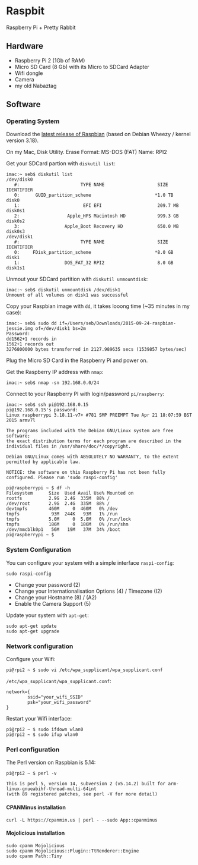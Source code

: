 # Raspbit
Raspberry Pi + Pretty Rabbit

## Hardware

  * Raspberry Pi 2 (1Gb of RAM)
  * Micro SD Card (8 Gb) with its Micro to SDCard Adapter
  * Wifi dongle
  * Camera
  * my old Nabaztag

## Software

### Operating System

Download the [latest release of Raspbian](http://downloads.raspberrypi.org/raspbian_latest) (based on Debian Wheezy / kernel version 3.18).

On my Mac, Disk Utility.
Erase
Format: MS-DOS (FAT)
Name: RPI2

Get your SDCard partion with `diskutil list`:
```shell
imac:~ seb$ diskutil list
/dev/disk0
   #:                       TYPE NAME                    SIZE       IDENTIFIER
   0:      GUID_partition_scheme                        *1.0 TB     disk0
   1:                        EFI EFI                     209.7 MB   disk0s1
   2:                  Apple_HFS Macintosh HD            999.3 GB   disk0s2
   3:                 Apple_Boot Recovery HD             650.0 MB   disk0s3
/dev/disk1
   #:                       TYPE NAME                    SIZE       IDENTIFIER
   0:     FDisk_partition_scheme                        *8.0 GB     disk1
   1:                 DOS_FAT_32 RPI2                    8.0 GB     disk1s1
```

Unmout your SDCard partition with `diskutil unmountdisk`:
```shell
imac:~ seb$ diskutil unmountdisk /dev/disk1
Unmount of all volumes on disk1 was successful
```

Copy your Raspbian image with `dd`, it takes looong time (~35 minutes in my case):
```shell
imac:~ seb$ sudo dd if=/Users/seb/Downloads/2015-09-24-raspbian-jessie.img of=/dev/disk1 bs=2m
Password:
dd1562+1 records in
1562+1 records out
3276800000 bytes transferred in 2127.989635 secs (1539857 bytes/sec)
```

Plug the Micro SD Card in the Raspberry Pi and power on.

Get the Raspberry IP address with `nmap`:
```shell
imac:~ seb$ nmap -sn 192.168.0.0/24
```

Connect to your Raspberry PI with login/password `pi/raspberry`:
```shell
imac:~ seb$ ssh pi@192.168.0.15
pi@192.168.0.15's password: 
Linux raspberrypi 3.18.11-v7+ #781 SMP PREEMPT Tue Apr 21 18:07:59 BST 2015 armv7l

The programs included with the Debian GNU/Linux system are free software;
the exact distribution terms for each program are described in the
individual files in /usr/share/doc/*/copyright.

Debian GNU/Linux comes with ABSOLUTELY NO WARRANTY, to the extent
permitted by applicable law.

NOTICE: the software on this Raspberry Pi has not been fully configured. Please run 'sudo raspi-config'

pi@raspberrypi ~ $ df -h
Filesystem      Size  Used Avail Use% Mounted on
rootfs          2.9G  2.4G  335M  88% /
/dev/root       2.9G  2.4G  335M  88% /
devtmpfs        460M     0  460M   0% /dev
tmpfs            93M  244K   93M   1% /run
tmpfs           5.0M     0  5.0M   0% /run/lock
tmpfs           186M     0  186M   0% /run/shm
/dev/mmcblk0p1   56M   19M   37M  34% /boot
pi@raspberrypi ~ $
```

### System Configuration

You can configure your system with a simple interface `raspi-config`:
```
sudo raspi-config
```

  * Change your password (2)
  * Change your Internationalisation Options (4) / Timezone (I2)
  * Change your Hostname (8) / (A2)
  * Enable the Camera Support (5)
 
Update your system with `apt-get`:
```
sudo apt-get update
sudo apt-get upgrade
```

### Network configuration

Configure your Wifi:
```shell
pi@rpi2 ~ $ sudo vi /etc/wpa_supplicant/wpa_supplicant.conf
```

`/etc/wpa_supplicant/wpa_supplicant.conf`:
```
network={
        ssid="your_wifi_SSID"
        psk="your_wifi_password"
}
```

Restart your Wifi interface:
```shell
pi@rpi2 ~ $ sudo ifdown wlan0
pi@rpi2 ~ $ sudo ifup wlan0
```

### Perl configuration

The Perl version on Raspbian is 5.14:
```
pi@rpi2 ~ $ perl -v

This is perl 5, version 14, subversion 2 (v5.14.2) built for arm-linux-gnueabihf-thread-multi-64int
(with 89 registered patches, see perl -V for more detail)
```

#### CPANMinus installation

```shell
curl -L https://cpanmin.us | perl - --sudo App::cpanminus
```

#### Mojolicious installation

```shell
sudo cpanm Mojolicious
sudo cpanm Mojolicious::Plugin::TtRenderer::Engine
sudo cpanm Path::Tiny
```
